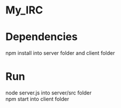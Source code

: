 # My_IRC

# Dependencies
npm install into server folder and client folder

# Run
node server.js into server/src folder   
npm start into client folder
